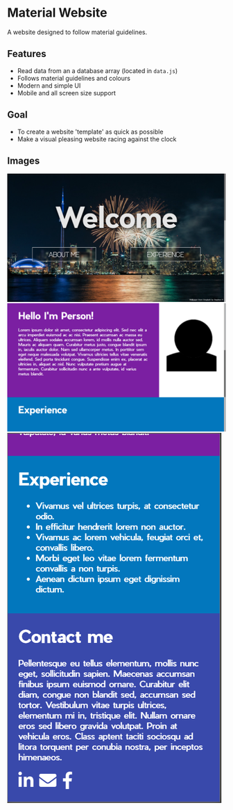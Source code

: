 # Material Website
A website designed to follow material guidelines.
## Features
* Read data from an a database array (located in ```data.js```)
* Follows material guidelines and colours
* Modern and simple UI
* Mobile and all screen size support
## Goal
* To create a website 'template' as quick as possible
* Make a visual pleasing website racing against the clock
## Images
![Main menu](/preview/main.png)
![Content](/preview/content.png)
![Mobile Preview](/preview/mobile.png)